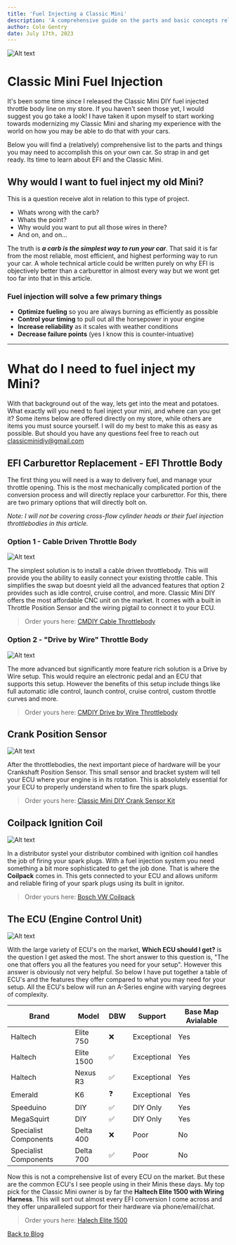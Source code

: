 ```yaml
---
title: 'Fuel Injecting a Classic Mini'
description: 'A comprehensive guide on the parts and basic concepts related to fuel injecting your Classic Mini.'
author: Cole Gentry
date: July 17th, 2023
---
```


<!-- Content of the page -->

![Alt text](../../public/img/blog/efi-conversion/maxresdefault.jpg#img-thumnail)

# Classic Mini Fuel Injection

It's been some time since I released the Classic Mini DIY fuel injected throttle body line on my store. If you haven't seen those yet, I would suggest you go take a look! I have taken it upon myself to start working towards modernizing my Classic Mini and sharing my experience with the world on how you may be able to do that with your cars.

Below you will find a (relatively) comprehensive list to the parts and things you may need to accomplish this on your own car. So strap in and get ready. Its time to learn about EFI and the Classic Mini.

<!--more-->

## Why would I want to fuel inject my old Mini?

This is a question receive alot in relation to this type of project.

* Whats wrong with the carb?
* Whats the point?
* Why would you want to put all those wires in there?
* And on, and on...

The truth is **_a carb is the simplest way to run your car_**. That said it is far from the most reliable, most efficient, and highest performing way to run your car. A whole technical article could be written purely on why EFI is objectively better than a carburettor in almost every way but we wont get too far into that in this article.

### Fuel injection will solve a few primary things

* **Optimize fueling** so you are always burning as efficiently as possible
* **Control your timing** to pull out all the horsepower in your engine
* **Increase reliability** as it scales with weather conditions
* **Decrease failure points** (yes I know this is counter-intuative)

---

# What do I need to fuel inject my Mini?

With that background out of the way, lets get into the meat and potatoes. What exactly will you need to fuel inject your mini, and where can you get it? Some items below are offered directly on my store, while others are items you must source yourself. I will do my best to make this as easy as possible. But should you have any questions feel free to reach out [classicminidiy@gmail.com](mailto:classicminidiy@gmail.com)

## EFI Carburettor Replacement - EFI Throttle Body

The first thing you will need is a way to delivery fuel, and manage your throttle opening. This is the most mechanically complicated portion of the conversion process and will directly replace your carburettor. For this, there are two primary options that will directly bolt on.

_Note: I will not be covering cross-flow cylinder heads or their fuel injection throttlebodies in this article._

### Option 1 - Cable Driven Throttle Body

![Alt text](../../public/img/blog/efi-conversion/cablethrotte.jpg)

The simplest solution is to install a cable driven throttlebody. This will provide you the ability to easily connect your existing throttle cable. This simplifies the swap but doesnt yield all the advanced features that option 2 provides such as idle control, cruise control, and more. Classic Mini DIY offers the most affordable CNC unit on the market. It comes with a built in Throttle Position Sensor and the wiring pigtail to connect it to your ECU.

> Order yours here: [CMDIY Cable Throttlebody](https://store.classicminidiy.com/collections/engine-management-and-fuel-injection/products/efi-throttle-body-hif44-replacement)

### Option 2 - "Drive by Wire" Throttle Body

![Alt text](../../public/img/blog/efi-conversion/dbwThrottle.jpg)

The more advanced but significantly more feature rich solution is a Drive by Wire setup. This would require an electronic pedal and an ECU that supports this setup. However the benefits of this setup include things like full automatic idle control, launch control, cruise control, custom throttle curves and more.

> Order yours here: [CMDIY Drive by Wire Throttlebody](https://store.classicminidiy.com/collections/engine-management-and-fuel-injection/products/drive-by-wire-throttle-body-hif44-replacement)

## Crank Position Sensor

![Alt text](../../public/img/blog/efi-conversion/crankpositionsensor.jpg)

After the throttlebodies, the next important piece of hardware will be your Crankshaft Position Sensor. This small sensor and bracket system will tell your ECU where your engine is in its rotation. This is absolutely essential for your ECU to properly understand when to fire the spark plugs.

> Order yours here: [Classic Mini DIY Crank Sensor Kit](https://store.classicminidiy.com/collections/engine-management-and-fuel-injection/products/36-1-trigger-kit)

## Coilpack Ignition Coil

![Alt text](../../public/img/blog/efi-conversion/coilpack.jpg)

In a distributor systel your distributor combined with ignition coil handles the job of firing your spark plugs. With a fuel injection system you need something a bit more sophisticated to get the job done. That is where the **Coilpack** comes in. This gets connected to your ECU and allows uniform and reliable firing of your spark plugs using its built in ignitor.

> Order yours here: [Bosch VW Coilpack](https://amzn.to/3Oh4osP)

## The ECU (Engine Control Unit)

![Alt text](../../public/img/blog/efi-conversion/elite1500.JPG)

With the large variety of ECU's on the market, **Which ECU should I get?** is the question I get asked the most. The short answer to this question is, "The one that offers you all the features you need for your setup". However this answer is obviously not very helpful. So below I have put together a table of ECU's and the features they offer compared to what you may need for your setup. All the ECU's below will run an A-Series engine with varying degrees of complexity.

| Brand                 | Model      | DBW | Support     | Base Map Avialable |
| --------------------- | ---------- | --- | ----------- | ------------------ |
| Haltech               | Elite 750  | ❌   | Exceptional | Yes                |
| Haltech               | Elite 1500 | ✅   | Exceptional | Yes                |
| Haltech               | Nexus R3   | ✅   | Exceptional | Yes                |
| Emerald               | K6         | ❓   | Exceptional | Yes                |
| Speeduino             | DIY        | ✅   | DIY Only    | Yes                |
| MegaSquirt            | DIY        | ✅   | DIY Only    | Yes                |
| Specialist Components | Delta 400  | ❌   | Poor        | No                 |
| Specialist Components | Delta 700  | ✅   | Poor        | No                 |

Now this is not a comprehensive list of every ECU on the market. But these are the common ECU's I see people using in their Minis these days. My top pick for the Classic Mini owner is by far the **Haltech Elite 1500 with Wiring Harness**. This will sort out almost every EFI conversion I come across and they offer unparalleled support for their hardware via phone/email/chat.

> Order yours here: [Halech Elite 1500](https://www.haltech.com/product/ht-150902-elite-1500/)

[Back to Blog](/blog)
